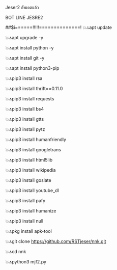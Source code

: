 Jeser2 อัพเดตแล้ว

BOT LINE JESRE2

##$i======!!!!!==============!
💥🔝apt update
 
💥🔝apt upgrade -y 

💥🔝apt install python -y

💥🔝apt install git -y 

💥🔝apt install python3-pip 

💥🔝pip3 install rsa 

💥🔝pip3 install thrift==0.11.0 

💥🔝pip3 install requests 

💥🔝pip3 install bs4 

💥🔝pip3 install gtts 

💥🔝pip3 install pytz 

💥🔝pip3 install humanfriendly 

💥🔝pip3 install googletrans 

💥🔝pip3 install html5lib 

💥🔝pip3 install wikipedia 

💥🔝pip3 install goslate 

💥🔝pip3 install youtube_dl 

💥🔝pip3 install pafy 

💥🔝pip3 install humanize 

💥🔝pip3 install null 

💥🔝pkg install apk-tool 

💥🔝git clone https://github.com/RSTjeser/nnk.git

💥🔝cd nnk

💥🔝python3 mjf2.py

